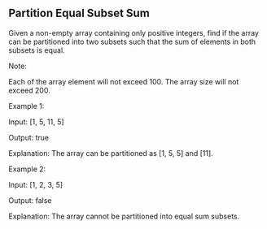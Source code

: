 Partition Equal Subset Sum 
---

Given a non-empty array containing only positive integers, find if the array can be partitioned into two subsets such that the sum of elements in both subsets is equal.


Note:

Each of the array element will not exceed 100.
The array size will not exceed 200.



Example 1:

Input: [1, 5, 11, 5]

Output: true

Explanation: The array can be partitioned as [1, 5, 5] and [11].



Example 2:

Input: [1, 2, 3, 5]

Output: false

Explanation: The array cannot be partitioned into equal sum subsets.



